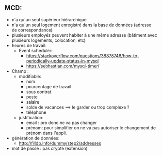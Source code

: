 ## MCD:

- n'a qu'un seul supérieur hiérarchique
- n'a qu'un seul logement enregistré dans la base de données (adresse de correspondance)
- plusieurs employés peuvent habiter à une même adresse (bâtiment avec plusieurs logements, colocation, etc)
- heures de travail:
  - Event scheduler: 
    - https://stackoverflow.com/questions/38878746/how-to-periodically-update-status-in-mysql
    - https://sebhastian.com/mysql-timer/
- Champ :
  - modifiable:
    - nom
    - pourcentage de travail
    - sous contrat
    - poste
    - salaire
    - solde de vacances ==> le garder ou trop complexe ?
    - téléphone
  - justification:
    - email : pro donc ne va pas changer
    - prénom: pour simplifier on ne va pas autoriser le changement de prénom dans l'appli.
- génération de données:
  - http://filldb.info/dummy/step2/addresses
- mot de passe : pas crypté (extension)